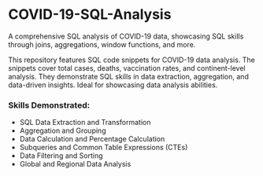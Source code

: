 # COVID-19-SQL-Analysis
A comprehensive SQL analysis of COVID-19 data, showcasing SQL skills through joins, aggregations, window functions, and more.

This repository features SQL code snippets for COVID-19 data analysis. The snippets cover total cases, deaths, vaccination rates, and continent-level analysis. They demonstrate SQL skills in data extraction, aggregation, and data-driven insights. Ideal for showcasing data analysis abilities.

### Skills Demonstrated:

- SQL Data Extraction and Transformation
- Aggregation and Grouping
- Data Calculation and Percentage Calculation
- Subqueries and Common Table Expressions (CTEs)
- Data Filtering and Sorting
- Global and Regional Data Analysis
